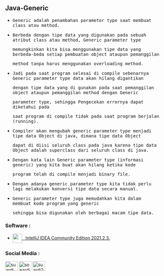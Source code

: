 ## Java-Generic

- <samp>Generic adalah penambahan parameter type saat membuat class atau method.</samp>
 
- <samp>Berbeda dengan tipe data yang  digunakan pada sebuah atribut class atau method, Generic parameter type</samp>
 
  <samp>memungkinkan kita bisa menggunakan tipe data yang berbeda-beda setiap pembuatan object ataupun pemanggilan</samp> 
 
  <samp>method tanpa harus menggunakan overloading method.</samp>
  
- <samp>Jadi pada saat program selesai di compile sebenarnya Generic parameter type data akan hilang digantikan </samp> 

  <samp>dengan tipe data yang di gunakan pada saat pemanggilan object ataupun pemanggilan method dengan Generic</samp> 
 
  <samp>parameter type, sehingga Pengecekan errornya dapat diketahui pada</samp> 
  
  <samp>saat program di compile tidak pada saat program berjalan (running).</samp>
  
- <samp>Compiler akan mengubah generic parameter type menjadi tipe data Object di java, dimana tipe data Object </samp>
  
  <samp>dapat di diisi seluruh class pada java karena tipe data Object adalah superclass dari seluruh class di java.</samp>
  
- <samp>Dengan kata lain Generic parameter type (informasi generic) yang kita buat akan hilang ketika kode  </samp>
  
  <samp>program telah di compile menjadi binary file.</samp>

- <samp>Dengan adanya generic parameter type kita tidak perlu lagi melakukan konversi tipe data secara manual.</samp>

- <samp>Generic parameter type juga memudahkan kita dalam membuat kode program yang generic</samp>

  <samp>sehingga bisa digunakan oleh berbagai macam tipe data.</samp>

### Software :

 - <a href="https://www.jetbrains.com/idea/download/?from=SafeEyes#section=windows" target="blank"><img align="center" src="https://img.icons8.com/material/144/000000/intellij-idea.png" height="30" width="30" />&nbsp;&nbsp;&nbsp;IntelliJ IDEA Community Edition 2021.2.3.</a>

### Social Media :
<p align="left">
<a href="https://fb.com/suardi.daudmanda" target="blank"><img align="center" src="https://cdn.jsdelivr.net/npm/simple-icons@v3/icons/facebook.svg" alt="suardi.daudmanda" height="30" width="40" /></a>
<a href="https://instagram.com/soeardi_26" target="blank"><img align="center" src="https://cdn.jsdelivr.net/npm/simple-icons@v3/icons/instagram.svg" alt="soeardi_26" height="30" width="40" /></a>
<a href="mailto:suardi260696@gmail.com" target="blank"><img align="center" src="https://cdn.jsdelivr.net/npm/simple-icons@v3/icons/gmail.svg" alt="suardi260696@gmail.com" height="30" width="40" /></a>
</p>
